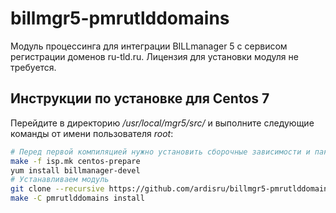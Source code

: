 # billmgr5-pmrutlddomains

Модуль процессинга для интеграции BILLmanager 5 с сервисом регистрации доменов ru-tld.ru. Лицензия для установки модуля не требуется. 

## Инструкции по установке для Centos 7

Перейдите в директорию */usr/local/mgr5/src/* и выполните следующие команды от имени пользователя *root*:

```sh
# Перед первой компиляцией нужно установить сборочные зависимости и пакет с заголовочными файлами API
make -f isp.mk centos-prepare
yum install billmanager-devel
# Устанавливаем модуль
git clone --recursive https://github.com/ardisru/billmgr5-pmrutlddomains.git pmrutlddomains
make -C pmrutlddomains install
```
